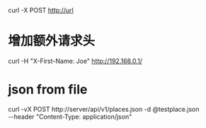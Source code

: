 curl -X POST <http://url>

# 增加额外请求头

curl -H "X-First-Name: Joe" <http://192.168.0.1/>

# json from file

curl -vX POST http://server/api/v1/places.json -d @testplace.json \
  --header "Content-Type: application/json"
